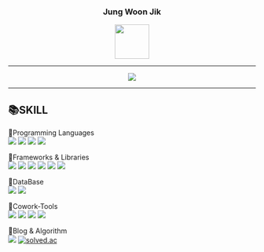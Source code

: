 
<div>
  <div align="center">
   
  ### Jung Woon Jik 

  <img  width="70" src="https://user-images.githubusercontent.com/87060676/216057179-290fe966-d033-4a34-92f9-965f8d219754.gif" />
  
  ***
  
  <img src="http://github-profile-summary-cards.vercel.app/api/cards/profile-details?username=JIK-K&theme=github_dark"/>

 
  </div>
  
   
  
  
  

   ***
  
  
  ## 📚SKILL
  
  📕Programming Languages<br/>
  <img src="https://img.shields.io/badge/JAVA-207897?style=flat&logo=OpenJDK&logoColor=white"/>
  <img src="https://img.shields.io/badge/javascript-F7DF1E?style=flat&logo=JavaScript&logoColor=white"/>
  <img src="https://img.shields.io/badge/Typescript-3178C6?style=flat&logo=TypeScript&logoColor=white"/>
  <img src="https://img.shields.io/badge/c-A8B9CC?style=flat&logo=C&logoColor=white"/>
  
  
  📙Frameworks & Libraries<br/>
  <img src="https://img.shields.io/badge/NestJS-E0234E?style=flat&logo=NestJs&logoColor=white"/>
  <img src="https://img.shields.io/badge/NextJS-000000?style=flat&logo=Next.Js&logoColor=white"/>
  <img src="https://img.shields.io/badge/flutter-02569B?style=flat&logo=Flutter&logoColor=white"/>
  <img src="https://img.shields.io/badge/electron-47848F?style=flat&logo=Electron&logoColor=white"/>
  <img src="https://img.shields.io/badge/springboot-6DB33F?style=flat&logo=SpringBoot&logoColor=white"/>
  <img src="https://img.shields.io/badge/react-61DAFB?style=flat&logo=React&logoColor=white"/>
  
  📒DataBase<br/>
  <img src="https://img.shields.io/badge/MYSQL-4479A1?style=flat&logo=MYSQL&logoColor=white"/>
  <img src="https://img.shields.io/badge/MariaDB-003545?style=flat&logo=mariaDB&logoColor=white"/>

  📗Cowork-Tools<br/>
  <img src="https://img.shields.io/badge/Git-F05032?style=flat&logo=Git&logoColor=white"/>
  <img src="https://img.shields.io/badge/Github-181717?style=flat&logo=Github&logoColor=white"/>
  <img src="https://img.shields.io/badge/Slack-4A154B?style=flat&logo=Slack&logoColor=white"/>
  <img src="https://img.shields.io/badge/Notion-000000?style=flat&logo=Notion&logoColor=white"/>
  
  📘Blog & Algorithm<br/>
  <a href="https://JIK-K.github.io"><img src="https://img.shields.io/badge/Blog-000000?style=flat-square&logo=Github&logoColor=white"/></a>
  <a href="https://solved.ac/kddnswlr"><img alt="solved.ac" src="http://mazassumnida.wtf/api/mini/generate_badge?boj=kddnswlr"/></a>
</div>


<!--
***
## 🎈Activity
| Organization | Title | Date |
|---|:---:|---:|
| MapleStory | Archmage Fire/Poison Lv264| 2017/06/25~2023/12/25 |
| Getamped | Black Bortoise(Silver) | 2009/04/21~2024/03/21 |
| SuddenAttack | Iieutenant General | 2013/11/21~2019/01/17 |
| MineCraft | My Place Minecraft Wild Building Competition 1st Edition 🥇 | 2024/03/21~2024/03/21 |
| Left4Dead | The last survivor in the greatest apocalypse zombie world of all time | ALLTIME |
***

## 💻Career
| Organization | Title | Date |
|---|:---:|---:|
| DREAM | LOVE | JUSTICE |
>
